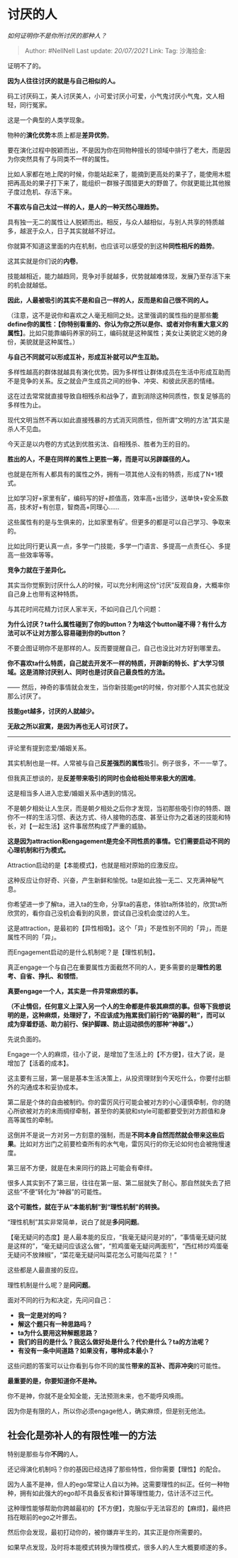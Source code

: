 # 讨厌的人

*如何证明你不是你所讨厌的那种人？*

> Author: #NellNell
> Last update: *20/07/2021*
> Link:
> Tag:
> 沙海拾金:

证明不了的。

**因为人往往讨厌的就是与自己相似的人。**

码工讨厌码工，美人讨厌美人，小可爱讨厌小可爱，小气鬼讨厌小气鬼，文人相轻，同行冤家。

这是一个典型的人类学现象。

物种的**演化优势**本质上都是**差异优势**。

要在演化过程中脱颖而出，不是因为你在同物种擅长的领域中排行了老大，而是因为你突然具有了与同类不一样的属性。

比如人家都在地上爬的时候，你能站起来了，能摘到更高处的果子了，能使用木棍把再高处的果子打下来了，能组织一群猴子围猎更大的野兽了。你就更能比其他猴子度过危机、存活下来。

**不喜欢与自己太过一样的人，是人的一种天然心理趋势。**

具有独一无二的属性让人脱颖而出。相反，与众人越相似，与别人共享的特质越多，越泯于众人，日子其实就越不好过。

你就算不知道这里面的内在机制，也应该可以感受的到这种**同性相斥的趋势**。

这其实就是你们说的**内卷**。

技能越相近，能力越趋同，竞争对手就越多，优势就越难体现，发展乃至存活下来的机会就越低。

**因此，人最被吸引的其实不是和自己一样的人，反而是和自己很不同的人。**

（注意，这不是说你和喜欢之人毫无相同之处。这里强调的属性指的是那些**能define你的属性：【你特别看重的、你认为你之所以是你、或者对你有重大意义的属性】**。比如只能靠编码养家的码工，编码就是这种属性；美女让美貌定义她的身份，美貌就是这种属性。）

**与自己不同就可以形成互补，形成互补就可以产生互助。**

多样性越高的群体就越具有演化优势。因为多样性让群体成员在生活中形成互助而不是竞争的关系。反之就会产生成员之间的纷争、冲突、和彼此厌恶的情绪。

这在过去常常就直接导致自相残杀和战争了，直到消除这种同质性，恢复足够高的多样性为止。

现代文明当然不再以如此直接残暴的方式消灭同质性，但所谓“文明的方法”其实是杀人不见血。

今天正是以内卷的方式达到优胜劣汰、自相残杀、胜者为王的目的。

**胜出的人，不是在同样的属性上更胜一筹，而是可以另辟蹊径的人。**

也就是在所有人都具有的属性之外，拥有一项其他人没有的特质，形成了N+1模式。

比如学习好+家里有矿，编码写的好+颜值高，效率高+出错少，送单快+安全系数高，技术好+有创意，智商高+同理心……

这些属性有的是与生俱来的，比如家里有矿。但更多的都是可以自己学习、争取来的。

比如比同行更认真一点，多学一门技能，多学一门语言、多提高一点责任心、多提高一些效率等等。

**竞争力就在于差异化。**

其实当你觉察到讨厌什么人的时候，可以充分利用这份“讨厌”反观自身，大概率你自己身上也带有这种特质。

与其花时间花精力讨厌人家半天，不如问自己几个问题：

**为什么讨厌？ta什么属性碰到了你的button？为啥这个button碰不得？有什么方法可以不让对方那么容易碰到你的button？**

不要企图证明你不是那样的人。反而要提醒自己，自己也没比对方好到哪里去。

**你不喜欢ta什么特质，自己就去开发不一样的特质，开辟新的特长、扩大学习领域。这是消除讨厌别人、同时也是讨厌自己最良性的方法。**

—— 然后，神奇的事情就会发生，当你新技能get的时候，你对那个人其实也就没那么讨厌了。

**技能get越多，讨厌的人就越少。**

**无敌之所以寂寞，是因为再也无人可讨厌了。**

---

评论里有提到恋爱/婚姻关系。

其实机制也是一样。人常被与自己**反差强烈的属性**吸引。例子很多，不一一举了。

但我真正想谈的，是**反差带来吸引的同时也会给相处带来极大的困难**。

这是相当多人进入恋爱/婚姻关系中遇到的情况。

不是朝夕相处让人生厌，而是朝夕相处之后你才发现，当初那些吸引你的特质、跟你不一样的生活习惯、表达方式、待人接物的态度、甚至让你为之着迷的技能和特长，对【一起生活】这件事居然构成了严重的威胁。

**这是因为attraction和engagement是完全不同性质的事情。它们需要启动不同的心理机制和行为模式。**

Attraction启动的是【本能模式】，也就是相对原始的应激反应。

这种反应让你好奇、兴奋，产生新鲜和愉悦。ta是如此独一无二、又充满神秘气息。

你希望进一步了解ta，进入ta的生命，分享ta的喜悲，体验ta所体验的，欣赏ta所欣赏的，看你自己没机会看到的风景，尝试自己没机会度过的人生。

这是attraction，是最初的【异性相吸】。这个「异」不是性别不同的「异」，而是属性不同的「异」。

而Engagement启动的是什么机制呢？是【理性机制】。

真正engage一个与自己在重要属性方面截然不同的人，更多需要的是**理性的思考、自省、挣扎、和领悟**。

**真要engage一个人，其实是一件异常麻烦的事。**

**（不止情侣，任何意义上深入另一个人的生命都是件极其麻烦的事。但等下我想说明的是，这种麻烦，处理好了，不应该成为拖累我们前行的“硌脚的鞋”，而可以成为穿着舒适、助力前行、保护脚踝、防止运动损伤的那种“神器”。）**

先说负面的。

Engage一个人的麻烦，往小了说，是增加了生活上的【不方便】，往大了说，是增加了【活着的成本】。

这主要有三层，第一层是基本生活决策上，从投资理财到今天吃什么，你要付出额外的沟通成本和妥协成本。

第二层是个体的自由被制约。你的雷厉风行可能会被对方的小心谨慎牵制，你的随心所欲被对方的未雨绸缪牵制，甚至你的美貌和style可能都要受到对方颜值和身高等属性的牵制。

这倒并不是说一方对另一方刻意的强制，而是**不同本身自然而然就会带来这些后果**。比如对方出门之前要检查所有的水气电，雷厉风行的你无论如何也会被拖慢速度。

第三层不方便，就是在未来同行的路上可能会有牵绊。

很多人其实到不了第三层，往往在第一层、第二层就失了耐心。那自然就失去了把这些“不便”转化为“神器”的可能性。

**这个可能性，就在于从“本能机制”到“理性机制”的转换。**

“理性机制”其实非常简单，说白了就是**多问问题**。

【毫无疑问的态度】是人最本能的反应，“我毫无疑问是对的”，“事情毫无疑问就是这样的”，“毫无疑问应该这么做”，“煎鸡蛋毫无疑问两面煎”，“西红柿炒鸡蛋毫无疑问不放辣椒”，“菜花毫无疑问叫菜花怎么可能叫花菜？！”

这些都是人最直接的反应。

理性机制是什么呢？是**问问题**。

面对不同的行为和决定，先问问自己：

- **我一定是对的吗？**
- **解这个题只有一种思路吗？**
- **ta为什么要用这种解题思路？**
- **我们的目的是什么？我这么做好处是什么？代价是什么？ta的方法呢？**
- **有没有一条中间道路？如果没有，哪种成本最小？**

这些问题的答案可以让你看到与你不同的属性**带来的互补、而非冲突**的可能性。

**最重要的是，你要知道你不是神。**

你不是神，你就不是全知全能，无法预测未来，也不能呼风唤雨。

因为你是有限的人，所以你必须engage他人，确实麻烦，但是别无他法。

## 社会化是弥补人的有限性唯一的方法

特别是那些与你**不同**的人。

还记得演化机制吗？你的基因已经选择了那些特性，但你需要【理性】的配合。

因为人虽不是神，但人的ego常常让人自以为神。这需要理性的纠正。任何一种物种，拥有如此强大的ego却不具备反省和计算等理性能力，估计活不过三代。

这种理性能够帮助你跨越最初的【不方便】，克服似乎无法容忍的【麻烦】，最终把挡在眼前的ego之叶挪去。

然后你会发现，最初打动你的，被你嫌弃半生的，其实正是你所需要的。

如果早点发现，及时将本能模式转换为理性模式，很多人的人生大概要顺遂的多。
